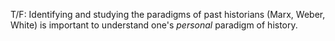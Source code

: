 T/F: Identifying and studying the paradigms of past historians (Marx, Weber, White) is important to understand one's *personal* paradigm of history.
